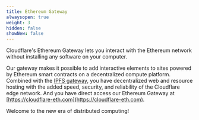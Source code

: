 ```yaml
---
title: Ethereum Gateway
alwaysopen: true
weight: 3
hidden: false
showNew: false
---
```


Cloudflare's Ethereum Gateway lets you interact with the Ethereum network
without installing any software on your computer.

Our gateway makes it possible to add interactive elements to sites powered by
Ethereum smart contracts on a decentralized compute platform. Combined with the
[IPFS gateway](/distributed-web/ipfs-gateway/), you have decentralized web and
resource hosting with the added speed, security, and reliability of the
Cloudflare edge network. And you have direct access our Ethereum Gateway at
[https://cloudflare-eth.com](https://cloudflare-eth.com).

Welcome to the new era of distributed computing!
